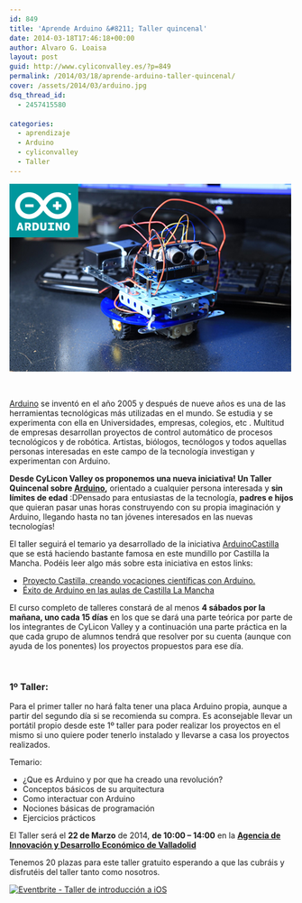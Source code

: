 ```yaml
---
id: 849
title: 'Aprende Arduino &#8211; Taller quincenal'
date: 2014-03-18T17:46:18+00:00
author: Alvaro G. Loaisa
layout: post
guid: http://www.cyliconvalley.es/?p=849
permalink: /2014/03/18/aprende-arduino-taller-quincenal/
cover: /assets/2014/03/arduino.jpg
dsq_thread_id:
  - 2457415580

categories:
  - aprendizaje
  - Arduino
  - cyliconvalley
  - Taller
---
```

<img class="size-full wp-image-863 alignnone aligncenter" title="arduino" src="/assets/2014/03/arduino.jpg" alt="" width="500" height="333" />

&nbsp;

<a href="http://www.arduino.cc/es/" target="_blank">Arduino</a> se inventó en el año 2005 y después de nueve años es una de las herramientas tecnológicas más utilizadas en el mundo. Se estudia y se experimenta con ella en Universidades, empresas, colegios, etc . Multitud de empresas desarrollan proyectos de control automático de procesos tecnológicos y de robótica. Artistas, biólogos, tecnólogos y todos aquellas personas interesadas en este campo de la tecnología investigan y experimentan con Arduino.

**Desde CyLicon Valley os proponemos una nueva iniciativa! Un Taller Quincenal sobre <a title="Arduino" href="http://www.arduino.cc/es/" target="_blank">Arduino</a>,** orientado a cualquier persona interesada y **sin límites de edad**  :DPensado para entusiastas de la tecnología, **padres e hijos** que quieran pasar unas horas construyendo con su propia imaginación y Arduino, llegando hasta no tan jóvenes interesados en las nuevas tecnologías!

El taller seguirá el temario ya desarrollado de la iniciativa <a title="ArduinoCastilla" href="http://castilla.verkstad.cc/es/pagina-principal/" target="_blank">ArduinoCastilla</a> que se está haciendo bastante famosa en este mundillo por Castilla la Mancha. Podéis leer algo más sobre esta iniciativa en estos links:

  * [Proyecto Castilla, creando vocaciones científicas con Arduino.](http://centroformacionprofesorado.castillalamancha.es/es/cultura-digital-v2/-/blogs/proyecto-castilla-creando-vocaciones-cientificas-con-arduino?_33_redirect=http://centroformacionprofesorado.castillalamancha.es/es/cultura-digital-v2?p_p_id=33&p_p_lifecycle=0&p_p_state=normal&p_p_mode=view&p_p_col_id=column-1&p_p_col_count=1&p_r_p_564233524_tag=arduino+castilla+tecnolog%C3%ADas+ciencia)
  * <a href="http://www.sorayapaniagua.com/2013/05/27/exito-de-arduino-en-las-aulas-de-castilla-la-mancha/" target="_blank">Éxito de Arduino en las aulas de </a> <a href="http://www.sorayapaniagua.com/2013/05/27/exito-de-arduino-en-las-aulas-de-castilla-la-mancha/" target="_blank">Castilla La Mancha</a>

El curso completo de talleres constará de al menos **4 sábados por la mañana, uno cada 15 días** en los que se dará una parte teórica por parte de los integrantes de CyLicon Valley y a continuación una parte práctica en la que cada grupo de alumnos tendrá que resolver por su cuenta (aunque con ayuda de los ponentes) los proyectos propuestos para ese día.

&nbsp;

### 1º Taller:

Para el primer taller no hará falta tener una placa Arduino propia, aunque a partir del segundo día si se recomienda su compra. Es aconsejable llevar un portátil propio desde este 1º taller para poder realizar los proyectos en el mismo si uno quiere poder tenerlo instalado y llevarse a casa los proyectos realizados.

Temario:

  * ¿Que es Arduino y por que ha creado una revolución?
  * Conceptos básicos de su arquitectura
  * Como interactuar con Arduino
  * Nociones básicas de programación
  * Ejercicios prácticos

<div>
</div>

El Taller será el **22 de Marzo** de 2014, **de 10:00 &#8211; 14:00** en la <a href="http://www.valladolidadelante.es/lang/agencia/?refbol=agencia&refsec=agencia_donde-estamos" target="_blank"><strong>Agencia de Innovación y Desarrollo Económico de Valladolid</strong></a>

Tenemos 20 plazas para este taller gratuito esperando a que las cubráis y disfrutéis del taller tanto como nosotros.
  
<a href="https://arduino-cyliconvalley.eventbrite.es" target="_blank"><img class="aligncenter" src="http://www.eventbrite.com/custombutton?eid=5424330318" alt="Eventbrite - Taller de introducción a iOS" /></a>